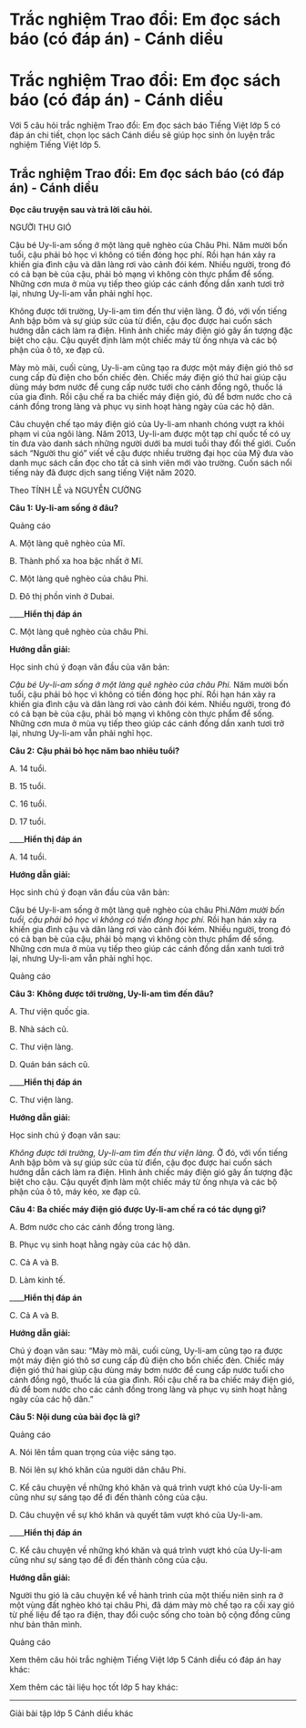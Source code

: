 # Trắc nghiệm Trao đổi: Em đọc sách báo (có đáp án) - Cánh diều

# Trắc nghiệm Trao đổi: Em đọc sách báo (có đáp án) - Cánh diều

Với 5 câu hỏi trắc nghiệm Trao đổi: Em đọc sách báo Tiếng Việt lớp 5 có đáp án chi tiết, chọn lọc sách Cánh diều sẽ giúp học sinh ôn luyện trắc nghiệm Tiếng Việt lớp 5.

## Trắc nghiệm Trao đổi: Em đọc sách báo (có đáp án) - Cánh diều

**Đọc câu truyện sau và trả lời câu hỏi.**

NGƯỜI THU GIÓ

Cậu bé Uy-li-am sống ở một làng quê nghèo của Châu Phi. Năm mười bốn tuổi, cậu phải bỏ học vì không có tiền đóng học phí. Rồi hạn hán xảy ra khiến gia đình cậu và dân làng rơi vào cảnh đói kém. Nhiều người, trong đó có cả bạn bè của cậu, phải bỏ mạng vì không còn thực phẩm để sống. Những cơn mưa ở mùa vụ tiếp theo giúp các cánh đồng dần xanh tươi trở lại, nhưng Uy-li-am vẫn phải nghỉ học.

Không được tới trường, Uy-li-am tìm đến thư viện làng. Ở đó, với vốn tiếng Anh bập bõm và sự giúp sức của từ điển, cậu đọc được hai cuốn sách hướng dẫn cách làm ra điện. Hình ảnh chiếc máy điện gió gây ấn tượng đặc biệt cho cậu. Cậu quyết định làm một chiếc máy từ ống nhựa và các bộ phận của ô tô, xe đạp cũ. 

Mày mò mãi, cuối cùng, Uy-li-am cũng tạo ra được một máy điện gió thô sơ cung cấp đủ điện cho bốn chiếc đèn. Chiếc máy điện gió thứ hai giúp cậu dùng máy bơm nước để cung cấp nước tưới cho cánh đồng ngô, thuốc lá của gia đình. Rồi cậu chế ra ba chiếc máy điện gió, đủ để bơm nước cho cả cánh đồng trong làng và phục vụ sinh hoạt hàng ngày của các hộ dân. 

Câu chuyện chế tạo máy điện gió của Uy-li-am nhanh chóng vượt ra khỏi phạm vi của ngôi làng. Năm 2013, Uy-li-am được một tạp chí quốc tế có uy tín đưa vào danh sách những người dưới ba mươi tuổi thay đổi thế giới. Cuốn sách “Người thu gió” viết về cậu được nhiều trường đại học của Mỹ đưa vào danh mục sách cần đọc cho tất cả sinh viên mới vào trường. Cuốn sách nổi tiếng này đã được dịch sang tiếng Việt năm 2020. 

Theo TÍNH LỄ và NGUYỄN CƯỜNG

**Câu 1:** **Uy-li-am sống ở đâu?**

Quảng cáo

A. Một làng quê nghèo của Mĩ.

B. Thành phố xa hoa bậc nhất ở Mĩ.

C. Một làng quê nghèo của châu Phi.

D. Đô thị phồn vinh ở Dubai.

____**Hiển thị đáp án**

C. Một làng quê nghèo của châu Phi.

**Hướng dẫn giải:**

Học sinh chú ý đoạn văn đầu của văn bản:

_Cậu bé Uy-li-am sống ở một làng quê nghèo của châu Phi._ Năm mười bốn tuổi, cậu phải bỏ học vì không có tiền đóng học phí. Rồi hạn hán xảy ra khiến gia đình cậu và dân làng rơi vào cảnh đói kém. Nhiều người, trong đó có cả bạn bè của cậu, phải bỏ mạng vì không còn thực phẩm để sống. Những cơn mưa ở mùa vụ tiếp theo giúp các cánh đồng dần xanh tươi trở lại, nhưng Uy-li-am vẫn phải nghỉ học.

**Câu 2:** **Cậu phải bỏ học năm bao nhiêu tuổi?**

A. 14 tuổi.

B. 15 tuổi.

C. 16 tuổi.

D. 17 tuổi.

____**Hiển thị đáp án**

A. 14 tuổi.

**Hướng dẫn giải:**

Học sinh chú ý đoạn văn đầu của văn bản:

Cậu bé Uy-li-am sống ở một làng quê nghèo của châu Phi._Năm mười bốn tuổi, cậu phải bỏ học vì không có tiền đóng học phí._ Rồi hạn hán xảy ra khiến gia đình cậu và dân làng rơi vào cảnh đói kém. Nhiều người, trong đó có cả bạn bè của cậu, phải bỏ mạng vì không còn thực phẩm để sống. Những cơn mưa ở mùa vụ tiếp theo giúp các cánh đồng dần xanh tươi trở lại, nhưng Uy-li-am vẫn phải nghỉ học.

Quảng cáo

**Câu 3:** **Không được tới trường, Uy-li-am tìm đến đâu?**

A. Thư viện quốc gia.

B. Nhà sách cũ.

C. Thư viện làng.

D. Quán bán sách cũ.

____**Hiển thị đáp án**

C. Thư viện làng.

**Hướng dẫn giải:**

Học sinh chú ý đoạn văn sau:

_Không được tới trường, Uy-li-am tìm đến thư viện làng._ Ở đó, với vốn tiếng Anh bập bõm và sự giúp sức của từ điển, cậu đọc được hai cuốn sách hướng dẫn cách làm ra điện. Hình ảnh chiếc máy điện gió gây ấn tượng đặc biệt cho cậu. Cậu quyết định làm một chiếc máy từ ống nhựa và các bộ phận của ô tô, máy kéo, xe đạp cũ.

**Câu 4:** **Ba chiếc máy điện gió được Uy-li-am chế ra có tác dụng gì?**

A. Bơm nước cho các cánh đồng trong làng.

B. Phục vụ sinh hoạt hằng ngày của các hộ dân.

C. Cả A và B.

D. Làm kinh tế.

____**Hiển thị đáp án**

C. Cả A và B.

**Hướng dẫn giải:**

Chú ý đoạn văn sau: “Mày mò mãi, cuối cùng, Uy-li-am cũng tạo ra được một máy điện gió thô sơ cung cấp đủ điện cho bốn chiếc đèn. Chiếc máy điện gió thứ hai giúp cậu dùng máy bơm nước để cung cấp nước tuổi cho cánh đồng ngô, thuốc lá của gia đình. Rồi cậu chế ra ba chiếc máy điện gió, đủ để bom nước cho các cánh đồng trong làng và phục vụ sinh hoạt hằng ngày của các hộ dân.”

**Câu 5: Nội dung của bài đọc là gì?**

Quảng cáo

A. Nói lên tầm quan trọng của việc sáng tạo.

B. Nói lên sự khó khăn của người dân châu Phi.

C. Kể câu chuyện về những khó khăn và quá trình vượt khó của Uy-li-am cũng như sự sáng tạo để đi đến thành công của cậu.

D. Câu chuyện về sự khó khăn và quyết tâm vượt khó của Uy-li-am.

____**Hiển thị đáp án**

C. Kể câu chuyện về những khó khăn và quá trình vượt khó của Uy-li-am cũng như sự sáng tạo để đi đến thành công của cậu.

**Hướng dẫn giải:**

Người thu gió là câu chuyện kể về hành trình của một thiếu niên sinh ra ở một vùng đất nghèo khó tại châu Phi, đã dám mày mò chế tạo ra cối xay gió từ phế liệu để tạo ra điện, thay đổi cuộc sống cho toàn bộ cộng đồng cũng như bản thân mình.

Quảng cáo

Xem thêm câu hỏi trắc nghiệm Tiếng Việt lớp 5 Cánh diều có đáp án hay khác:

Xem thêm các tài liệu học tốt lớp 5 hay khác:

* * *

Giải bài tập lớp 5 Cánh diều khác
